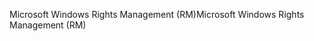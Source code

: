 <span data-ttu-id="eaad4-101">Microsoft Windows Rights Management (RM)</span><span class="sxs-lookup"><span data-stu-id="eaad4-101">Microsoft Windows Rights Management (RM)</span></span>